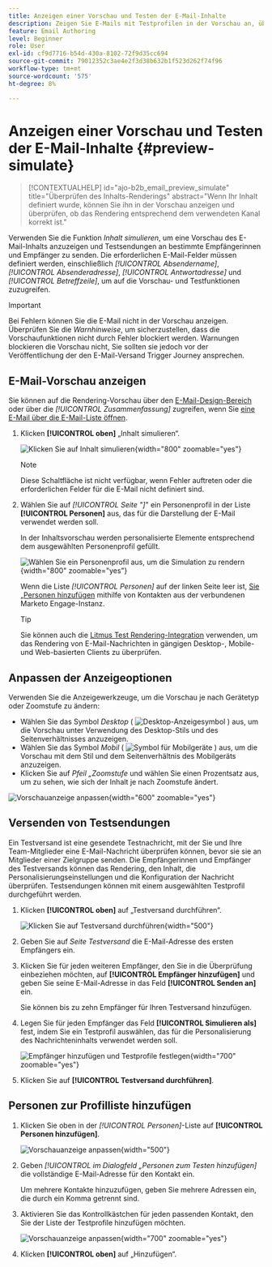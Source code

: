 ```yaml
---
title: Anzeigen einer Vorschau und Testen der E-Mail-Inhalte
description: Zeigen Sie E-Mails mit Testprofilen in der Vorschau an, überprüfen Sie das Desktop- und Mobile-Rendering, senden Sie Testsendungen an Empfängerinnen und Empfänger und validieren Sie die Personalisierung in Journey Optimizer B2B edition.
feature: Email Authoring
level: Beginner
role: User
exl-id: cf9d7716-b54d-430a-8102-72f9d35cc694
source-git-commit: 79012352c3ae4e2f3d38b632b1f523d262f74f96
workflow-type: tm+mt
source-wordcount: '575'
ht-degree: 8%

---
```


# Anzeigen einer Vorschau und Testen der E-Mail-Inhalte {#preview-simulate}

>[!CONTEXTUALHELP]
>id="ajo-b2b_email_preview_simulate"
>title="Überprüfen des Inhalts-Renderings"
>abstract="Wenn Ihr Inhalt definiert wurde, können Sie ihn in der Vorschau anzeigen und überprüfen, ob das Rendering entsprechend dem verwendeten Kanal korrekt ist."

Verwenden Sie die Funktion _Inhalt simulieren_, um eine Vorschau des E-Mail-Inhalts anzuzeigen und Testsendungen an bestimmte Empfängerinnen und Empfänger zu senden. Die erforderlichen E-Mail-Felder müssen definiert werden, einschließlich _[!UICONTROL Absendername]_, _[!UICONTROL Absenderadresse]_, _[!UICONTROL Antwortadresse]_ und _[!UICONTROL Betreffzeile]_, um auf die Vorschau- und Testfunktionen zuzugreifen.

>[!IMPORTANT]
>
>Bei Fehlern können Sie die E-Mail nicht in der Vorschau anzeigen. Überprüfen Sie die _Warnhinweise_, um sicherzustellen, dass die Vorschaufunktionen nicht durch Fehler blockiert werden. Warnungen blockieren die Vorschau nicht, Sie sollten sie jedoch vor der Veröffentlichung der den E-Mail-Versand Trigger Journey ansprechen.

## E-Mail-Vorschau anzeigen

Sie können auf die Rendering-Vorschau über den [E-Mail-Design-Bereich](./email-authoring.md) oder über die _[!UICONTROL Zusammenfassung]_ zugreifen, wenn Sie [eine E-Mail über die E-Mail-Liste öffnen](./emails-list.md#edit-emails).

1. Klicken **[!UICONTROL oben]** „Inhalt simulieren“.

   ![Klicken Sie auf Inhalt simulieren](assets/email-simulate-content.png){width="800" zoomable="yes"}

   >[!NOTE]
   >
   >Diese Schaltfläche ist nicht verfügbar, wenn Fehler auftreten oder die erforderlichen Felder für die E-Mail nicht definiert sind.

1. Wählen Sie auf _[!UICONTROL Seite &quot;]_&quot; ein Personenprofil in der Liste **[!UICONTROL Personen]** aus, das für die Darstellung der E-Mail verwendet werden soll.

   In der Inhaltsvorschau werden personalisierte Elemente entsprechend dem ausgewählten Personenprofil gefüllt.

   ![Wählen Sie ein Personenprofil aus, um die Simulation zu rendern](./assets/email-simulate-content-preview.png){width="800" zoomable="yes"}

   Wenn die Liste _[!UICONTROL Personen]_ auf der linken Seite leer ist, [ Sie „Personen hinzufügen](#add-people-to-the-profiles-list) mithilfe von Kontakten aus der verbundenen Marketo Engage-Instanz.

   >[!TIP]
   >
   >Sie können auch die [Litmus Test Rendering-Integration](./email-test-rendering.md) verwenden, um das Rendering von E-Mail-Nachrichten in gängigen Desktop-, Mobile- und Web-basierten Clients zu überprüfen.

## Anpassen der Anzeigeoptionen

Verwenden Sie die Anzeigewerkzeuge, um die Vorschau je nach Gerätetyp oder Zoomstufe zu ändern:

* Wählen Sie das Symbol _Desktop_ ( ![Desktop-Anzeigesymbol](../../assets/do-not-localize/icon-device-desktop.svg) ) aus, um die Vorschau unter Verwendung des Desktop-Stils und des Seitenverhältnisses anzuzeigen.
* Wählen Sie das Symbol _Mobil_ ( ![Symbol für Mobilgeräte](../../assets/do-not-localize/icon-device-mobile.svg) ) aus, um die Vorschau mit dem Stil und dem Seitenverhältnis des Mobilgeräts anzuzeigen.
* Klicken Sie auf _Pfeil „Zoomstufe_ und wählen Sie einen Prozentsatz aus, um zu sehen, wie sich der Inhalt je nach Zoomstufe ändert.

![Vorschauanzeige anpassen](assets/email-simulate-content-preview-display-options.png){width="600" zoomable="yes"}

## Versenden von Testsendungen

Ein Testversand ist eine gesendete Testnachricht, mit der Sie und Ihre Team-Mitglieder eine E-Mail-Nachricht überprüfen können, bevor sie sie an Mitglieder einer Zielgruppe senden. Die Empfängerinnen und Empfänger des Testversands können das Rendering, den Inhalt, die Personalisierungseinstellungen und die Konfiguration der Nachricht überprüfen. Testsendungen können mit einem ausgewählten Testprofil durchgeführt werden.

1. Klicken **[!UICONTROL oben]** auf „Testversand durchführen“.

   ![Klicken Sie auf Testversand durchführen](assets/email-simulate-content-preview-send-proof.png){width="500"}

1. Geben Sie auf _Seite Testversand_ die E-Mail-Adresse des ersten Empfängers ein.

1. Klicken Sie für jeden weiteren Empfänger, den Sie in die Überprüfung einbeziehen möchten, auf **[!UICONTROL Empfänger hinzufügen]** und geben Sie seine E-Mail-Adresse in das Feld **[!UICONTROL Senden an]** ein.

   Sie können bis zu zehn Empfänger für Ihren Testversand hinzufügen.

1. Legen Sie für jeden Empfänger das Feld **[!UICONTROL Simulieren als]** fest, indem Sie ein Testprofil auswählen, das für die Personalisierung des Nachrichteninhalts verwendet werden soll.

   ![Empfänger hinzufügen und Testprofile festlegen](assets/email-simulate-content-preview-send-proof-recipients.png){width="700" zoomable="yes"}

1. Klicken Sie auf **[!UICONTROL Testversand durchführen]**.

## Personen zur Profilliste hinzufügen

1. Klicken Sie oben in der _[!UICONTROL Personen]_-Liste auf **[!UICONTROL Personen hinzufügen]**.

   ![Vorschauanzeige anpassen](assets/email-simulate-content-add-people.png){width="500"}

1. Geben _[!UICONTROL im Dialogfeld „Personen zum Testen hinzufügen]_ die vollständige E-Mail-Adresse für den Kontakt ein.

   Um mehrere Kontakte hinzuzufügen, geben Sie mehrere Adressen ein, die durch ein Komma getrennt sind.

1. Aktivieren Sie das Kontrollkästchen für jeden passenden Kontakt, den Sie der Liste der Testprofile hinzufügen möchten.

   ![Vorschauanzeige anpassen](assets/email-simulate-content-add-people-addresses.png){width="700" zoomable="yes"}

1. Klicken **[!UICONTROL oben]** auf „Hinzufügen“.
